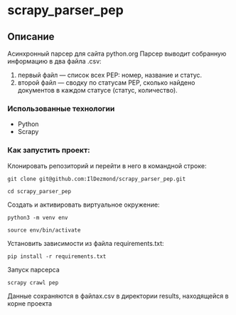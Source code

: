 # scrapy_parser_pep

## Описание
Асинхронный парсер для сайта python.org
Парсер выводит собранную информацию в два файла .csv:
1. первый файл — список всех PEP: номер, название и статус.
2. второй файл — сводку по статусам PEP, сколько найдено документов в каждом статусе (статус, количество).

### Использованные технологии
- Python
- Scrapy

### Как запустить проект:

Клонировать репозиторий и перейти в него в командной строке:

```
git clone git@github.com:IlDezmond/scrapy_parser_pep.git
```

```
cd scrapy_parser_pep
```

Создать и активировать виртуальное окружение:

```
python3 -m venv env
```

```
source env/bin/activate
```

Установить зависимости из файла requirements.txt:

```
pip install -r requirements.txt
```
Запуск парсерса
```
scrapy crawl pep
```
Данные сохраняются в файлах.csv в директории results, находящейся в корне проекта


